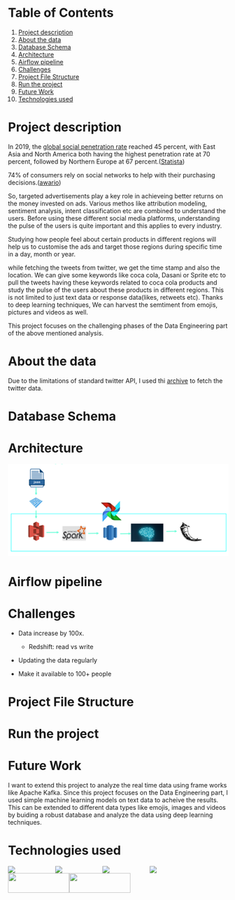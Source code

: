 # Table of Contents
1. [Project description](#Project-description)
2. [About the data](#About-the-data)
3. [Database Schema](#Database-Schema)
4. [Architecture](#Architecture)
5. [Airflow pipeline](#Airflow-pipeline)
6. [Challenges](#Challenges)
7. [Project File Structure](#Project-File-Structure)
8. [Run the project](#Run-the-project)
9. [Future Work](#Future-Work)
10. [Technologies used](#Technologies-used)

# Project description

In 2019, the [global social penetration rate](https://www.statista.com/statistics/269615/social-network-penetration-by-region/) reached 45 percent, with East Asia and North America both having the highest penetration rate at 70 percent, followed by Northern Europe at 67 percent.([Statista](https://www.statista.com/topics/1164/social-networks/))

74% of consumers rely on social networks to help with their purchasing decisions.([awario](https://awario.com/blog/how-social-networks-influence-74-of-shoppers-for-their-purchasing-decisions-today/))

So, targeted advertisements play a key role in achieveing better returns on the money invested on ads. Various methos like attribution modeling, sentiment analysis, intent classification etc are combined to understand the users. Before using these different social media platforms, understanding the pulse of the users is quite important and this applies to every industry.

Studying how people feel about certain products in different regions will help us to customise the ads and target those regions during specific time in a day, month or year.

while fetching the tweets from twitter, we get the time stamp and also the location. We can give some keywords like coca cola, Dasani or Sprite etc to pull the tweets having these keywords related to coca cola products and study the pulse of the users about these products in different regions. This is not limited to just text data or response data(likes, retweets etc). Thanks to deep learning techniques, We can harvest the semtiment from emojis, pictures and videos as well.

This project focuses on the challenging phases of the Data Engineering part of the above mentioned analysis.
# About the data
Due to the limitations of standard twitter API, I used thi [archive](https://archive.org/details/twitterstream?and%5B%5D=year%3A%222018%22) to fetch the twitter data. 

# Database Schema

# Architecture
![Architecture](https://github.com/Abhinavkaitha/Data-Engineering-Capstone-Project/blob/master/Images/Screenshot%202020-01-16%20at%204.44.19%20PM.png)
# Airflow pipeline

# Challenges
- Data increase by 100x.
    - Redshift: read vs write


- Updating the data regularly

- Make it available to 100+ people

# Project File Structure

# Run the project

# Future Work

I want to extend this project to analyze the real time data using frame works like Apache Kafka. Since this project focuses on the Data Engineering part, I used simple machine learning models on text data to acheive the results. This can be extended to different data types like emojis, images and videos by buiding a robust database and analyze the data using deep learning techniques.

# Technologies used
<img align="left" src="https://upload.wikimedia.org/wikipedia/commons/thumb/9/93/Amazon_Web_Services_Logo.svg/512px-Amazon_Web_Services_Logo.svg.png" width=108>
<img align="left" src="https://upload.wikimedia.org/wikipedia/en/2/29/Apache_Spark_Logo.svg" width=108>
<img align="left" src="https://ncrocfer.github.io/images/airflow-logo.png" width=108>
<img align="left" src="https://cdn.sisense.com/wp-content/uploads/aws-redshift-connector.png" width=108>
<img align="left" src="https://braze-marketing-assets.s3.amazonaws.com/images/partner_logos/amazon-s3.png" width=140, height=45>
<img align="left" src="https://upload.wikimedia.org/wikipedia/commons/3/3c/Flask_logo.svg" width=140, height=45>
